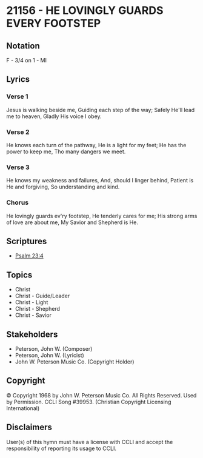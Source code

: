 # 21156 - HE LOVINGLY GUARDS EVERY FOOTSTEP

## Notation

F - 3/4 on 1 - MI

## Lyrics

### Verse 1

Jesus is walking beside me, Guiding each step of the way; Safely He'll lead me to heaven, Gladly His voice I obey.

### Verse 2

He knows each turn of the pathway, He is a light for my feet; He has the power to keep me, Tho many dangers we meet.

### Verse 3

He knows my weakness and failures, And, should I linger behind, Patient is He and forgiving, So understanding and kind.

### Chorus

He lovingly guards ev'ry footstep, He tenderly cares for me; His strong arms of love are about me, My Savior and Shepherd is He.


## Scriptures

- [Psalm 23:4](https://www.biblegateway.com/passage/?search=Psalm%2023%3A4)

## Topics

- Christ
- Christ - Guide/Leader
- Christ - Light
- Christ - Shepherd
- Christ - Savior

## Stakeholders

- Peterson, John W. (Composer)
- Peterson, John W. (Lyricist)
- John W. Peterson Music Co. (Copyright Holder)

## Copyright

© Copyright 1968 by John W. Peterson Music Co. All Rights Reserved. Used by Permission. CCLI Song #39953.
(Christian Copyright Licensing International)

## Disclaimers

User(s) of this hymn must have a license with CCLI and accept the responsibility of reporting its usage to CCLI.

